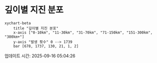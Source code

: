 # 깊이별 지진 분포

```mermaid
xychart-beta
    title "깊이별 지진 분포"
    x-axis ["0-10km", "11-30km", "31-70km", "71-150km", "151-300km", "300km+"]
    y-axis "발생 횟수" 0 --> 1739
    bar [678, 1737, 130, 21, 1, 2]
```

업데이트 시간: 2025-09-16 05:04:26
